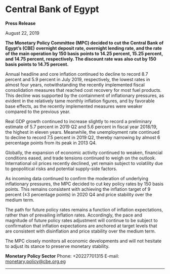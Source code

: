 # Central Bank of Egypt

**Press Release**

August 22, 2019

**The Monetary Policy Committee (MPC) decided to cut the Central Bank of Egypt’s (CBE)**
**overnight deposit rate, overnight lending rate, and the rate of the main operation by 150 basis**
**points to 14.25 percent, 15.25 percent, and 14.75 percent, respectively. The discount rate was**
**also cut by 150 basis points to 14.75 percent.**

Annual headline and core inflation continued to decline to record 8.7 percent and 5.9 percent in
July 2019, respectively, the lowest rates in almost four years, notwithstanding the recently
implemented fiscal consolidation measures that reached cost recovery for most fuel products.
This decline was supported by the containment of inflationary pressures, as evident in the
relatively tame monthly inflation figures, and by favorable base effects, as the recently
implemented measures were weaker compared to the previous year.

Real GDP growth continued to increase slightly to record a preliminary estimate of 5.7 percent in
2019 Q2 and 5.6 percent in fiscal year 2018/19, the highest in eleven years. Meanwhile, the
unemployment rate continued to decline to record 7.5 percent in 2019 Q2, thereby narrowing
by almost 6 percentage points from its peak in 2013 Q4.

Globally, the expansion of economic activity continued to weaken, financial conditions eased,
and trade tensions continued to weigh on the outlook. International oil prices recently declined,
yet remain subject to volatility due to geopolitical risks and potential supply-side factors.

As incoming data continued to confirm the moderation of underlying inflationary pressures, the
MPC decided to cut key policy rates by 150 basis points. This remains consistent with achieving
the inflation target of 9 percent (±3 percentage points) in 2020 Q4 and price stability over the
medium term.

The path for future policy rates remains a function of inflation expectations, rather than of
prevailing inflation rates. Accordingly, the pace and magnitude of future policy rates adjustment
will continue to be subject to confirmation that inflation expectations are anchored at target
levels that are consistent with disinflation and price stability over the medium term.

The MPC closely monitors all economic developments and will not hesitate to adjust its stance to
preserve monetary stability.

**Monetary Policy Sector**
Phone: +20227701315
E-mail: monetary.policy@cbe.org.eg


-----

